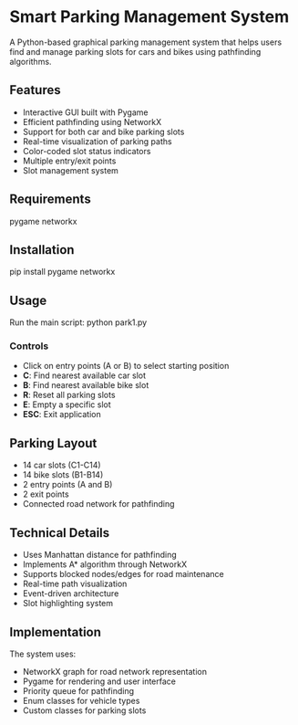 # Smart Parking Management System

A Python-based graphical parking management system that helps users find and manage parking slots for cars and bikes using pathfinding algorithms.

## Features

- Interactive GUI built with Pygame
- Efficient pathfinding using NetworkX
- Support for both car and bike parking slots
- Real-time visualization of parking paths
- Color-coded slot status indicators
- Multiple entry/exit points
- Slot management system

## Requirements
pygame
networkx


## Installation

pip install pygame networkx

## Usage

Run the main script:
python park1.py

### Controls

- Click on entry points (A or B) to select starting position
- **C**: Find nearest available car slot
- **B**: Find nearest available bike slot
- **R**: Reset all parking slots
- **E**: Empty a specific slot
- **ESC**: Exit application

## Parking Layout

- 14 car slots (C1-C14)
- 14 bike slots (B1-B14)
- 2 entry points (A and B)
- 2 exit points
- Connected road network for pathfinding

## Technical Details

- Uses Manhattan distance for pathfinding
- Implements A* algorithm through NetworkX
- Supports blocked nodes/edges for road maintenance
- Real-time path visualization
- Event-driven architecture
- Slot highlighting system

## Implementation

The system uses:
- NetworkX graph for road network representation
- Pygame for rendering and user interface
- Priority queue for pathfinding
- Enum classes for vehicle types
- Custom classes for parking slots
